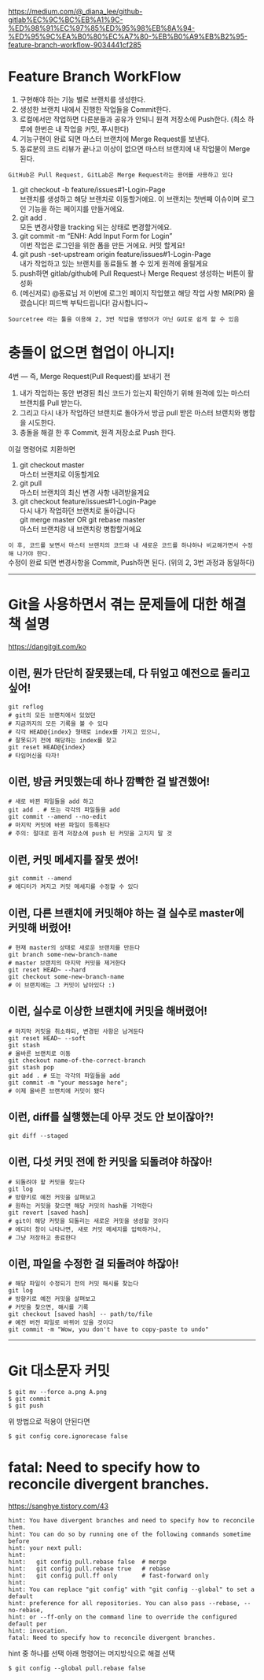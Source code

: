 https://medium.com/@_diana_lee/github-gitlab%EC%9C%BC%EB%A1%9C-%ED%98%91%EC%97%85%ED%95%98%EB%8A%94-%ED%95%9C%EA%B0%80%EC%A7%80-%EB%B0%A9%EB%B2%95-feature-branch-workflow-9034441cf285

# Feature Branch WorkFlow

1. 구현해야 하는 기능 별로 브랜치를 생성한다.
2. 생성한 브랜치 내에서 진행한 작업들을 Commit한다.
3. 로컬에서만 작업하면 다른분들과 공유가 안되니 원격 저장소에 Push한다. (최소 하루에 한번은 내 작업을 커밋, 푸시한다)
4. 기능구현이 완료 되면 마스터 브랜치에 Merge Request를 보낸다.
5. 동료분의 코드 리뷰가 끝나고 이상이 없으면 마스터 브랜치에 내 작업물이 Merge 된다.

`GitHub은 Pull Request, GitLab은 Merge Request라는 용어를 사용하고 있다`

1. git checkout -b feature/issues#1-Login-Page  
   브랜치를 생성하고 해당 브랜치로 이동할거에요. 이 브랜치는 첫번째 이슈이며 로그인 기능을 하는 페이지를 만들거에요.
2. git add .  
   모든 변경사항을 tracking 되는 상태로 변경할거에요.
3. git commit -m “ENH: Add Input Form for Login”  
   이번 작업은 로그인을 위한 폼을 만든 거에요. 커밋 할게요!
4. git push -set-upstream origin feature/issues#1-Login-Page  
   내가 작업하고 있는 브랜치를 동료들도 볼 수 있게 원격에 올릴게요
5. push하면 gitlab/github에 Pull Request나 Merge Request 생성하는 버튼이 활성화
6. (메신저로) @동료님 저 이번에 로그인 페이지 작업했고 해당 작업 사항 MR(PR) 올렸습니다! 피드백 부탁드립니다! 감사합니다~

`Sourcetree 라는 툴을 이용해 2, 3번 작업을 명령어가 아닌 GUI로 쉽게 할 수 있음`

# 충돌이 없으면 협업이 아니지!

4번 — 즉, Merge Request(Pull Request)를 보내기 전

1. 내가 작업하는 동안 변경된 최신 코드가 있는지 확인하기 위해 원격에 있는 마스터 브랜치를 Pull 받는다.
2. 그리고 다시 내가 작업하던 브랜치로 돌아가서 방금 pull 받은 마스터 브랜치와 병합을 시도한다.
3. 충돌을 해결 한 후 Commit, 원격 저장소로 Push 한다.

이걸 명령어로 치환하면

1. git checkout master  
   마스터 브랜치로 이동할게요
2. git pull  
   마스터 브랜치의 최신 변경 사항 내려받을게요
3. git checkout feature/issues#1-Login-Page  
   다시 내가 작업하던 브랜치로 돌아갑니다  
   git merge master OR git rebase master  
   마스터 브랜치랑 내 브랜치랑 병합할거에요

`이 후, 코드를 보면서 마스터 브랜치의 코드와 내 새로운 코드를 하나하나 비교해가면서 수정해 나가야 한다.`  
수정이 완료 되면 변경사항을 Commit, Push하면 된다. (위의 2, 3번 과정과 동일하다)

---

# Git을 사용하면서 겪는 문제들에 대한 해결책 설명

https://dangitgit.com/ko

## 이런, 뭔가 단단히 잘못됐는데, 다 뒤엎고 예전으로 돌리고 싶어!

```
git reflog
# git의 모든 브랜치에서 있었던
# 지금까지의 모든 기록을 볼 수 있다
# 각각 HEAD@{index} 형태로 index를 가지고 있으니,
# 잘못되기 전에 해당하는 index를 찾고
git reset HEAD@{index}
# 타임머신을 타자!
```

## 이런, 방금 커밋했는데 하나 깜빡한 걸 발견했어!

```
# 새로 바뀐 파일들을 add 하고
git add . # 또는 각각의 파일들을 add
git commit --amend --no-edit
# 마지막 커밋에 바뀐 파일이 등록된다
# 주의: 절대로 원격 저장소에 push 된 커밋을 고치지 말 것
```

## 이런, 커밋 메세지를 잘못 썼어!

```
git commit --amend
# 에디터가 켜지고 커밋 메세지를 수정할 수 있다
```

## 이런, 다른 브랜치에 커밋해야 하는 걸 실수로 master에 커밋해 버렸어!

```
# 현재 master의 상태로 새로운 브랜치를 만든다
git branch some-new-branch-name
# master 브랜치의 마지막 커밋을 제거한다
git reset HEAD~ --hard
git checkout some-new-branch-name
# 이 브랜치에는 그 커밋이 남아있다 :)
```

## 이런, 실수로 이상한 브랜치에 커밋을 해버렸어!

```
# 마지막 커밋을 취소하되, 변경된 사항은 남겨둔다
git reset HEAD~ --soft
git stash
# 올바른 브랜치로 이동
git checkout name-of-the-correct-branch
git stash pop
git add . # 또는 각각의 파일들을 add
git commit -m "your message here";
# 이제 올바른 브랜치에 커밋이 됐다
```

## 이런, diff를 실행했는데 아무 것도 안 보이잖아?!

```
git diff --staged
```

## 이런, 다섯 커밋 전에 한 커밋을 되돌려야 하잖아!

```
# 되돌려야 할 커밋을 찾는다
git log
# 방향키로 예전 커밋을 살펴보고
# 원하는 커밋을 찾으면 해당 커밋의 hash를 기억한다
git revert [saved hash]
# git이 해당 커밋을 되돌리는 새로운 커밋을 생성할 것이다
# 에디터 창이 나타나면, 새로 커밋 메세지를 입력하거나,
# 그냥 저장하고 종료한다
```

## 이런, 파일을 수정한 걸 되돌려야 하잖아!

```
# 해당 파일이 수정되기 전의 커밋 해시를 찾는다
git log
# 방향키로 예전 커밋을 살펴보고
# 커밋을 찾으면, 해시를 기록
git checkout [saved hash] -- path/to/file
# 예전 버전 파일로 바뀌어 있을 것이다
git commit -m "Wow, you don't have to copy-paste to undo"
```

---

# Git 대소문자 커밋

```
$ git mv --force a.png A.png
$ git commit
$ git push
```

위 방법으로 적용이 안된다면

```
$ git config core.ignorecase false
```

# fatal: Need to specify how to reconcile divergent branches.

https://sanghye.tistory.com/43

```
hint: You have divergent branches and need to specify how to reconcile them.
hint: You can do so by running one of the following commands sometime before
hint: your next pull:
hint:
hint:   git config pull.rebase false  # merge
hint:   git config pull.rebase true   # rebase
hint:   git config pull.ff only       # fast-forward only
hint:
hint: You can replace "git config" with "git config --global" to set a default
hint: preference for all repositories. You can also pass --rebase, --no-rebase,
hint: or --ff-only on the command line to override the configured default per
hint: invocation.
fatal: Need to specify how to reconcile divergent branches.
```

hint 중 하나를 선택
아래 명령어는 머지방식으로 해결 선택

```
$ git config --global pull.rebase false
```
